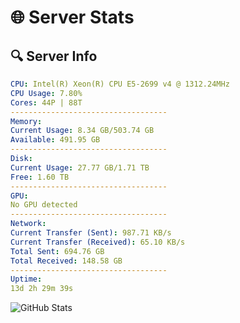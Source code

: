 # 🌐 Server Stats
## 🔍 Server Info
```yaml
CPU: Intel(R) Xeon(R) CPU E5-2699 v4 @ 1312.24MHz
CPU Usage: 7.80%
Cores: 44P | 88T
-----------------------------------
Memory:
Current Usage: 8.34 GB/503.74 GB
Available: 491.95 GB
-----------------------------------
Disk:
Current Usage: 27.77 GB/1.71 TB
Free: 1.60 TB
-----------------------------------
GPU:
No GPU detected
-----------------------------------
Network:
Current Transfer (Sent): 987.71 KB/s
Current Transfer (Received): 65.10 KB/s
Total Sent: 694.76 GB
Total Received: 148.58 GB
-----------------------------------
Uptime:
13d 2h 29m 39s
```
![GitHub Stats](https://img.shields.io/badge/Updated-2025-05-02_19:38:27-blue)